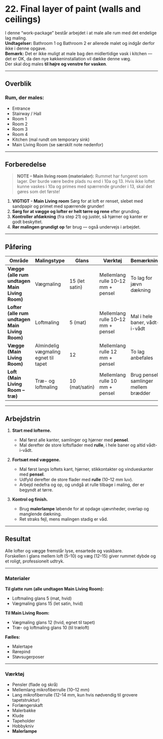 # 22. Final layer of paint (walls and ceilings)

I denne “work-package” består arbejdet i at male alle rum med det endelige lag maling.  
**Undtagelser:** Bathroom 1 og Bathroom 2 er allerede malet og indgår derfor ikke i denne opgave.  
**Bemærk:** Det er ikke muligt at male bag den midlertidige vask i kitchen — det er OK, da den nye køkkeninstallation vil dække denne væg.  
Der skal dog males **til højre og venstre for vasken**.

---

## Overblik

### Rum, der males:
- Entrance  
- Stairway / Hall  
- Room 1  
- Room 2  
- Room 3  
- Room 4  
- Kitchen (mal rundt om temporary sink)  
- Main Living Room (se særskilt note nedenfor)

---

## Forberedelse
> **NOTE – Main living room (materialer):** Rummet har fungeret som lager. Der burde være bedre plads nu end i 10a og 13. Hvis ikke loftet kunne vaskes i 10a og primes med spærrende grunder i 13, skal det gøres som det første!

1. **VIGTIGT - Main Living room** Sørg for at loft er renset, slebet med sandpapir og primet med spærrende grunder!
2. **Sørg for at vægge og lofter er helt tørre og rene** efter grunding.  
3. **Kontroller afdækning** (fra step 21) og justér, så hjørner og kanter er godt beskyttet.  
4. **Rør malingen grundigt op** før brug — også undervejs i arbejdet.  



---

## Påføring

| Område | Malingstype | Glans | Værktøj | Bemærkning |
|--------|--------------|--------|----------|-------------|
| **Vægge (alle rum undtagen Main Living Room)** | Vægmaling | 15 (let satin) | Mellemlang rulle 10–12 mm + pensel | To lag for jævn dækning |
| **Lofter (alle rum undtagen Main Living Room)** | Loftmaling | 5 (mat) | Mellemlang rulle 10–12 mm + pensel | Mal i hele baner, vådt-i-vådt |
| **Vægge (Main Living Room)** | Almindelig vægmaling egnet til tapet | 12 | Mellemlang rulle 12 mm + pensel | To lag anbefales |
| **Loft (Main Living Room – træ)** | Træ- og loftmaling | 10 (mat/satin) | Mellemlang rulle 10 mm + pensel | Brug pensel i samlinger mellem brædder |

---

## Arbejdstrin

1. **Start med lofterne.**  
   - Mal først alle kanter, samlinger og hjørner med **pensel**.  
   - Mal derefter de store loftsflader med **rulle**, i hele baner og altid vådt-i-vådt.  

2. **Fortsæt med væggene.**  
   - Mal først langs loftets kant, hjørner, stikkontakter og vindueskanter med **pensel**.  
   - Udfyld derefter de store flader med **rulle** (10–12 mm luv).  
   - Arbejd nedefra og op, og undgå at rulle tilbage i maling, der er begyndt at tørre.  

3. **Kontrol og finish.**  
   - Brug **malerlampe** løbende for at opdage ujævnheder, overlap og manglende dækning.  
   - Ret straks fejl, mens malingen stadig er våd.  

---

## Resultat
Alle lofter og vægge fremstår lyse, ensartede og vaskbare.  
Forskellen i glans mellem loft (5–10) og væg (12–15) giver rummet dybde og et roligt, professionelt udtryk.

---

### Materialer
**Til glatte rum (alle undtagen Main Living Room):**
- Loftmaling glans 5 (mat, hvid)  
- Vægmaling glans 15 (let satin, hvid)  

**Til Main Living Room:**
- Vægmaling glans 12 (hvid, egnet til tapet)  
- Træ- og loftmaling glans 10 (til træloft)  

**Fælles:**
- Malertape  
- Rørepind  
- Støvsugerposer  

---

### Værktøj
- Pensler (flade og skrå)  
- Mellemlang mikrofiberrulle (10–12 mm)  
- Lang mikrofiberrulle (12–14 mm, kun hvis nødvendig til grovere tapetstruktur)  
- Forlængerskaft  
- Malerbakke  
- Klude  
- Tapeholder  
- Hobbykniv  
- **Malerlampe**
